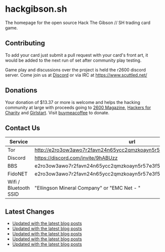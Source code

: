 # hackgibson.sh
The homepage for the open source Hack The Gibson // SH trading card game.


## Contributing

To add your card just submit a pull request with your card's front art, it would be added to the next run of set after community play testing.

Game play and discussions over the project is held the r2600 discord server. Come join us at [Discord](https://discord.com/invite/9hABUzz) or via IRC at https://www.scuttled.net/


## Donations

Your donation of $13.37 or more is welcome and helps the hacking community at large with proceeds going to [2600 Magazine](https://2600.com/), [Hackers for Charity](https://hackersforcharity.org) and [Girlstart](https://girlstart.org).  Visit [buymeacoffee](https://www.buymeacoffee.com/hackgibson.sh) to donate.


## Contact Us

Service | url
-|-
Tor | http://e2ro3ow3awo7r2favn24n65ycc2qmzkoayn5r57e3f56nvjwdcgg32ad.onion
Discord | https://discord.com/invite/9hABUzz
BBS | e2ro3ow3awo7r2favn24n65ycc2qmzkoayn5r57e3f56nvjwdcgg32ad.onion:23
FidoNET | e2ro3ow3awo7r2favn24n65ycc2qmzkoayn5r57e3f56nvjwdcgg32ad.onion:24554
Wifi / Bluetooth SSID | "Ellingson Mineral Company" or "EMC Net - <fidonet address>"

## Latest Changes
<!-- BLOG-POST-LIST:START -->
- [Updated with the latest blog posts](https://github.com/DFW2600/hackgibson.sh/commit/e77ae4a1bf31877542e5d34ab7b09005af1e4772)
- [Updated with the latest blog posts](https://github.com/DFW2600/hackgibson.sh/commit/890477a502bebfd58e26efbfc173553a8b47c55b)
- [Updated with the latest blog posts](https://github.com/DFW2600/hackgibson.sh/commit/7f7303d25462c1ee5bc796e55d6f4f04689f0203)
- [Updated with the latest blog posts](https://github.com/DFW2600/hackgibson.sh/commit/aa6954d8658fbb0ae7bcf7bfd2adb7cfb1091cca)
- [Updated with the latest blog posts](https://github.com/DFW2600/hackgibson.sh/commit/6c83dc4423c6e4f29abfb8a34338b220cfb6b716)
<!-- BLOG-POST-LIST:END -->
